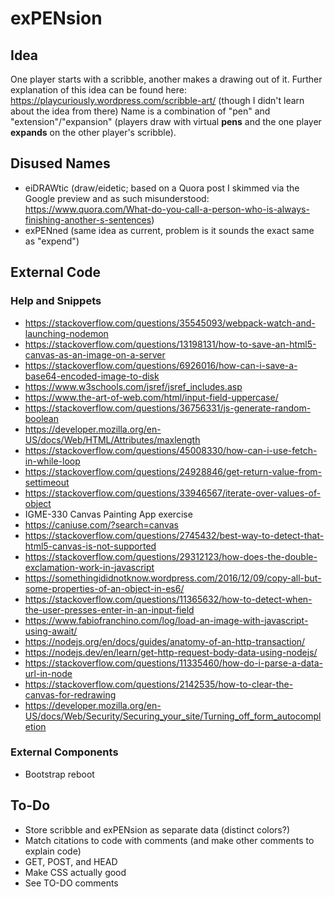 # exPENsion
## Idea
One player starts with a scribble, another makes a drawing out of it.
Further explanation of this idea can be found here: https://playcuriously.wordpress.com/scribble-art/ (though I didn't learn about the idea from there)
Name is a combination of "pen" and "extension"/"expansion" (players draw with virtual **pens** and the one player **expands** on the other player's scribble).
## Disused Names
- eiDRAWtic (draw/eidetic; based on a Quora post I skimmed via the Google preview and as such misunderstood: https://www.quora.com/What-do-you-call-a-person-who-is-always-finishing-another-s-sentences)
- exPENned (same idea as current, problem is it sounds the exact same as "expend")
## External Code
### Help and Snippets
- https://stackoverflow.com/questions/35545093/webpack-watch-and-launching-nodemon
- https://stackoverflow.com/questions/13198131/how-to-save-an-html5-canvas-as-an-image-on-a-server
- https://stackoverflow.com/questions/6926016/how-can-i-save-a-base64-encoded-image-to-disk
- https://www.w3schools.com/jsref/jsref_includes.asp
- https://www.the-art-of-web.com/html/input-field-uppercase/
- https://stackoverflow.com/questions/36756331/js-generate-random-boolean
- https://developer.mozilla.org/en-US/docs/Web/HTML/Attributes/maxlength
- https://stackoverflow.com/questions/45008330/how-can-i-use-fetch-in-while-loop
- https://stackoverflow.com/questions/24928846/get-return-value-from-settimeout
- https://stackoverflow.com/questions/33946567/iterate-over-values-of-object
- IGME-330 Canvas Painting App exercise
- https://caniuse.com/?search=canvas
- https://stackoverflow.com/questions/2745432/best-way-to-detect-that-html5-canvas-is-not-supported
- https://stackoverflow.com/questions/29312123/how-does-the-double-exclamation-work-in-javascript
- https://somethingididnotknow.wordpress.com/2016/12/09/copy-all-but-some-properties-of-an-object-in-es6/
- https://stackoverflow.com/questions/11365632/how-to-detect-when-the-user-presses-enter-in-an-input-field
- https://www.fabiofranchino.com/log/load-an-image-with-javascript-using-await/
- https://nodejs.org/en/docs/guides/anatomy-of-an-http-transaction/
- https://nodejs.dev/en/learn/get-http-request-body-data-using-nodejs/
- https://stackoverflow.com/questions/11335460/how-do-i-parse-a-data-url-in-node
- https://stackoverflow.com/questions/2142535/how-to-clear-the-canvas-for-redrawing
- https://developer.mozilla.org/en-US/docs/Web/Security/Securing_your_site/Turning_off_form_autocompletion
### External Components
- Bootstrap reboot
## To-Do
- Store scribble and exPENsion as separate data (distinct colors?)
- Match citations to code with comments (and make other comments to explain code)
- GET, POST, and HEAD
- Make CSS actually good
- See TO-DO comments